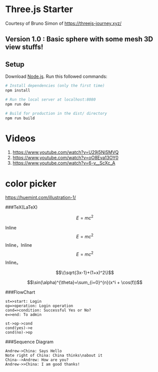 # Three.js Starter
Courtesy of Bruno Simon of https://threejs-journey.xyz/

## Version 1.0 : Basic sphere with some mesh 3D view stuffs!
## Setup
Download [Node.js](https://nodejs.org/en/download/).
Run this followed commands:

``` bash
# Install dependencies (only the first time)
npm install

# Run the local server at localhost:8080
npm run dev

# Build for production in the dist/ directory
npm run build
```
# Videos
1. https://www.youtube.com/watch?v=U29j5NiSMVQ
2. https://www.youtube.com/watch?v=oO8Eva13OY0
3. https://www.youtube.com/watch?v=6-v__ScXc_A

# color picker
https://huemint.com/illustration-1/

###TeX(LaTeX)
   
$$E=mc^2$$

Inline $$E=mc^2$$ Inline，Inline $$E=mc^2$$ Inline。

$$\(\sqrt{3x-1}+(1+x)^2\)$$
                    
$$\sin(\alpha)^{\theta}=\sum_{i=0}^{n}(x^i + \cos(f))$$
                
###FlowChart

```flow
st=>start: Login
op=>operation: Login operation
cond=>condition: Successful Yes or No?
e=>end: To admin

st->op->cond
cond(yes)->e
cond(no)->op
```

###Sequence Diagram
                    
```seq
Andrew->China: Says Hello 
Note right of China: China thinks\nabout it 
China-->Andrew: How are you? 
Andrew->>China: I am good thanks!
```
